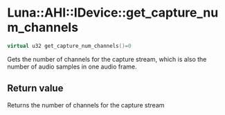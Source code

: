 # Luna::AHI::IDevice::get_capture_num_channels

```c++
virtual u32 get_capture_num_channels()=0
```

Gets the number of channels for the capture stream, which is also the number of audio samples in one audio frame. 



## Return value
Returns the number of channels for the capture stream 

